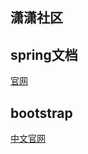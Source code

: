 ## 潇潇社区

## spring文档
[官网](https://spring.io/)

## bootstrap
[中文官网](https://v3.bootcss.com/components/#navbar)